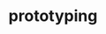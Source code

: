---
title: "prototyping"
id: tag.id
permalink: "/tags/prototyping"
videos: [1399,2501,2513,2516,2553]
---